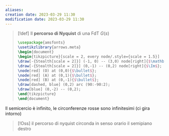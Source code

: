 ```yaml
---
aliases: 
creation date: 2023-03-29 11:30
modification date: 2023-03-29 11:30
---
```


>[!def]
>Il **percorso di Nyquist** di una FdT $G(s)$
> ```tikz
> \usepackage{amsfonts}
> \usetikzlibrary{arrows.meta}
>\begin{document}
>\begin{tikzpicture}[scale = 2, every node/.style={scale = 1.5}]
>\draw[-{Stealth[scale = 2]}] (-1, 0) -- (3,0) node[right]{$\mathbb{R}$};
>\draw[-{Stealth[scale = 2]}] (0,-1) -- (0,2) node[right]{$\Im$};
>\node[red] (O) at (0,0){$\bullet$};
>\node[red] (A) at (0,1){$\bullet$};
>\node[red] (B) at (0,-1){$\bullet$};
>\draw[dashed, blue] (0,2) arc (90:-90:2);
>\draw[blue] (0,-2) -- (0,2);
>\end{tikzpicture}
>\end{document}
>```

Il semicercio è infinito, le circonferenze rosse sono infinitesimi (ci gira intorno)

>[!Oss]
>il percorso di nyquist circonda in senso orario il semipiano destro




